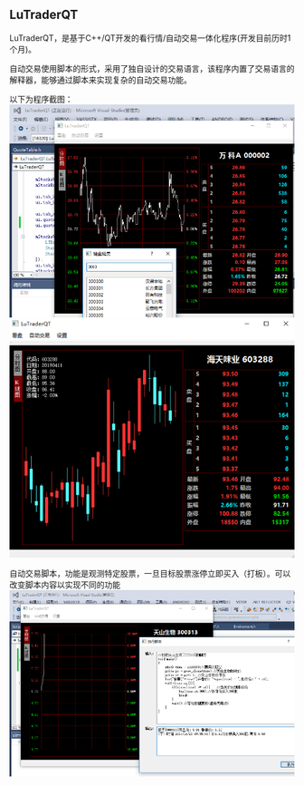 ## LuTraderQT

LuTraderQT，是基于C++/QT开发的看行情/自动交易一体化程序(开发目前历时1个月)。

自动交易使用脚本的形式，采用了独自设计的交易语言，该程序内置了交易语言的解释器，能够通过脚本来实现复杂的自动交易功能。

以下为程序截图：
![](/1.png) 
![](/2.png)


自动交易脚本，功能是观测特定股票，一旦目标股票涨停立即买入（打板）。可以改变脚本内容以实现不同的功能
![](/3.png)
